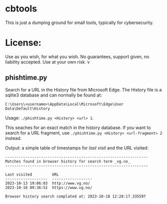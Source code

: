 # cbtools
This is just a dumping ground for small tools, typically for cybersecurity. 

# License: 
Use as you wish, for what you wish. No guarantees, support given, no liability accepted. Use at your own risk. v

## phishtime.py
Search for a URL in the History file from Microsoft Edge. The History file is a sqlite3 database and can normally be found at: 

`C:\Users\<username>\AppData\Local\Microsoft\Edge\User Data\Default\History`

Usage: `./phishtime.py <History> <url> 1`. 

This seaches for an exact match in the history database. If you want to search for a URL fragment, use `./phishtime.py <History> <url-fragment> 2`  instead.

Output: a simple table of timestamps for *last visit* and the URL visited: 

```
----------------------------------------------------------------
Matches found in browser history for search term _vg.no_
----------------------------------------------------------------

Last visited         URL
-------------------  ------------------
2023-10-13 19:06:03  http://www.vg.no/
2023-10-18 09:36:52  https://www.vg.no/

Browser history search complated at: 2023-10-18 12:28:17.335597
```